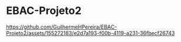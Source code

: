 # EBAC-Projeto2

https://github.com/GuilhermeHPereira/EBAC-Projeto2/assets/155272183/e2d7a193-f00b-4119-a231-36fbecf26743

